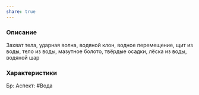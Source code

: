 ```yaml
---
share: true
---
```

### Описание
Захват тела, ударная волна, водяной клон, водное перемещение, щит из воды, тело из воды, мазутное болото, твёрдые осадки, лёска из воды, водяной шар
### Характеристики
Бр:
Аспект: #Вода
